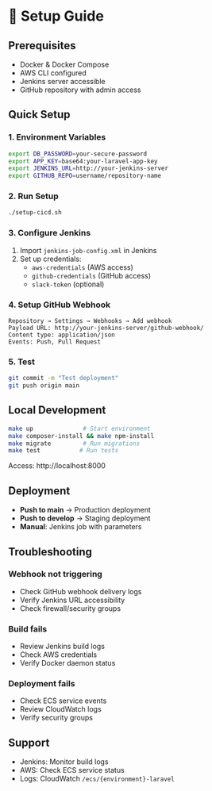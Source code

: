 # 🚀 Setup Guide

## Prerequisites

- Docker & Docker Compose
- AWS CLI configured
- Jenkins server accessible
- GitHub repository with admin access

## Quick Setup

### 1. Environment Variables
```bash
export DB_PASSWORD=your-secure-password
export APP_KEY=base64:your-laravel-app-key
export JENKINS_URL=http://your-jenkins-server
export GITHUB_REPO=username/repository-name
```

### 2. Run Setup
```bash
./setup-cicd.sh
```

### 3. Configure Jenkins
1. Import `jenkins-job-config.xml` in Jenkins
2. Set up credentials:
   - `aws-credentials` (AWS access)
   - `github-credentials` (GitHub access)
   - `slack-token` (optional)

### 4. Setup GitHub Webhook
```
Repository → Settings → Webhooks → Add webhook
Payload URL: http://your-jenkins-server/github-webhook/
Content type: application/json
Events: Push, Pull Request
```

### 5. Test
```bash
git commit -m "Test deployment"
git push origin main
```

## Local Development

```bash
make up              # Start environment
make composer-install && make npm-install
make migrate         # Run migrations
make test           # Run tests
```

Access: http://localhost:8000

## Deployment

- **Push to main** → Production deployment
- **Push to develop** → Staging deployment
- **Manual**: Jenkins job with parameters

## Troubleshooting

### Webhook not triggering
- Check GitHub webhook delivery logs
- Verify Jenkins URL accessibility
- Check firewall/security groups

### Build fails
- Review Jenkins build logs
- Check AWS credentials
- Verify Docker daemon status

### Deployment fails
- Check ECS service events
- Review CloudWatch logs
- Verify security groups

## Support

- Jenkins: Monitor build logs
- AWS: Check ECS service status
- Logs: CloudWatch `/ecs/{environment}-laravel`
